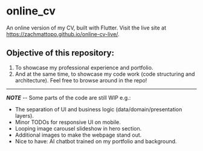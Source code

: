 # online_cv

An online version of my CV, built with Flutter. Visit the live site at https://zachmattopo.github.io/online-cv-live/.

## Objective of this repository:

1. To showcase my professional experience and portfolio.
2. And at the same time, to showcase my code work (code structuring and architecture). Feel free to browse around in the repo!

---

 ***NOTE*** -- Some parts of the code are still WIP e.g.:
  - The separation of UI and business logic (data/domain/presentation layers).
  - Minor TODOs for responsive UI on mobile.
  - Looping image carousel slideshow in hero section.
  - Additional images to make the webpage stand out.
  - Nice to have: AI chatbot trained on my portfolio and background.


